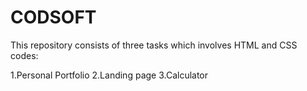# CODSOFT

This repository consists of three tasks which involves HTML and CSS codes:

1.Personal Portfolio
2.Landing page
3.Calculator
